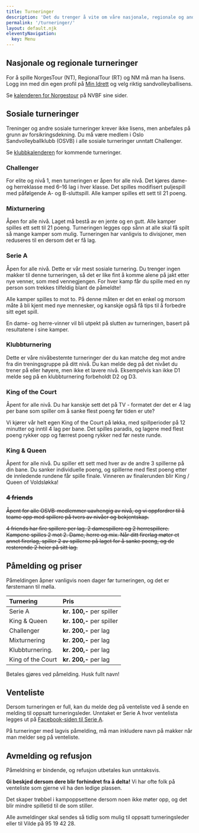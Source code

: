 ```yaml
---
title: Turneringer
description: 'Det du trenger å vite om våre nasjonale, regionale og andre sosiale turneringer.'
permalink: '/turneringer/'
layout: default.njk
eleventyNavigation:
  key: Menu
---
```



## Nasjonale og regionale turneringer

For å spille NorgesTour (NT), RegionalTour (RT) og NM må man ha lisens. Logg inn med din egen profil på [Min Idrett](https://www.minidrett.no/lisens?sports=158) og velg riktig sandvolleyballisens.

Se [kalenderen for Norgestour](https://volleyball.no/norgestour/) på NVBF sine sider.


## Sosiale turneringer

Treninger og andre sosiale turneringer krever ikke lisens, men anbefales på grunn av forsikringsdekning. Du må være medlem i Oslo Sandvolleyballklubb (OSVB) i alle sosiale turneringer unntatt Challenger.

Se [klubbkalenderen](/kalender) for kommende turneringer.


### Challenger

For elite og nivå 1, men turneringen er åpen for alle nivå. Det kjøres dame- og herreklasse med 6–16 lag i hver klasse. Det spilles modifisert puljespill med påfølgende A- og B-sluttspill. Alle kamper spilles ett sett til 21 poeng.


### Mixturnering

Åpen for alle nivå. Laget må bestå av en jente og en gutt. Alle kamper spilles ett sett til 21 poeng. Turneringen legges opp sånn at alle skal få spilt så mange kamper som mulig. Turneringen har vanligvis to divisjoner, men reduseres til en dersom det er få lag.


### Serie A

Åpen for alle nivå. Dette er vår mest sosiale turnering. Du trenger ingen makker til denne turneringen, så det er like fint å komme alene på jakt etter nye venner, som med vennegjengen. For hver kamp får du spille med en ny person som trekkes tilfeldig blant de påmeldte! 

Alle kamper spilles to mot to. På denne måten er det en enkel og morsom måte å bli kjent med nye mennesker, og kanskje også få tips til å forbedre sitt eget spill. 

En dame- og herre-vinner vil bli utpekt på slutten av turneringen, basert på resultatene i sine kamper.


### Klubbturnering

Dette er våre nivåbestemte turneringer der du kan matche deg mot andre fra din treningsgruppe på ditt nivå. Du kan melde deg på det nivået du trener på eller høyere, men ikke et lavere nivå. Eksempelvis kan ikke D1 melde seg på en klubbturnering forbeholdt D2 og D3. 


### King of the Court

Åpent for alle nivå. Du har kanskje sett det på TV - formatet der det er 4 lag per bane som spiller om å sanke flest poeng før tiden er ute? 

Vi kjører vår helt egen King of the Court på løkka, med spillperioder på 12 minutter og inntil 4 lag per bane. Det spilles paradis, og lagene med flest poeng rykker opp og færrest poeng rykker ned før neste runde.


### King & Queen
Åpent for alle nivå. Du spiller ett sett med hver av de andre 3 spillerne på din bane. Du sanker individuelle poeng, og spillerne med flest poeng etter de innledende rundene får spille finale. Vinneren av finalerunden blir King / Queen of Voldsløkka!


### ~~4 friends~~
~~Åpent for alle OSVB-medlemmer uavhengig av nivå, og vi oppfordrer til å teame opp med spillere på tvers av nivåer og bekjentskap.~~

~~4 friends har fire spillere per lag. 2 damespillere og 2 herrespillere. Kampene spilles 2 mot 2. Dame, herre og mix. Når ditt firerlag møter et annet firerlag, spiller 2 av spillerne på laget for å sanke poeng, og de resterende 2 heier på sitt lag.~~

## Påmelding og priser

Påmeldingen åpner vanligvis noen dager før turneringen, og det er førstemann til mølla. 

| Turnering         | Pris                      |
| :-----------------| :------------------------ |
| Serie A           | **kr. 100,-** per spiller |
| King & Queen      | **kr. 100,-** per spiller |
| Challenger        | **kr. 200,-** per lag     |
| Mixturnering      | **kr. 200,-** per lag     |
| Klubbturnering.   | **kr. 200,-** per lag     |
| King of the Court | **kr. 200,-** per lag     |

Betales gjøres ved påmelding. Husk fullt navn!

## Venteliste
Dersom turneringen er full, kan du melde deg på venteliste ved å sende en melding til oppsatt turneringsleder. Unntaket er Serie A hvor ventelista legges ut på [Facebook-siden til Serie A](https://www.facebook.com/share/g/15Z96DNM5w/). 

På turneringer med lagvis påmelding, må man inkludere navn på makker når man melder seg på venteliste.


## Avmelding og refusjon

Påmeldning er bindende, og refusjon utbetales kun unntaksvis. 

**Gi beskjed dersom dere blir forhindret fra å delta!** Vi har ofte folk på venteliste som gjerne vil ha den ledige plassen. 

Det skaper trøbbel i kampoppsettene dersom noen ikke møter opp, og det blir mindre spilletid til de som stiller. 

Alle avmeldinger skal sendes så tidlig som mulig til oppsatt turneringsleder eller til Vilde på 95 19 42 28. 
